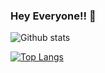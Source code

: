 ### Hey Everyone!! 👋

<!--
**kabilan1290/kabilan1290** is a ✨ _special_ ✨ repository because its `README.md` (this file) appears on your GitHub profile.

Here are some ideas to get you started:

- 🔭 I’m currently working on ...
- 🌱 I’m currently learning ...
- 👯 I’m looking to collaborate on ...
- 🤔 I’m looking for help with ...
- 💬 Ask me about ...
- 📫 How to reach me: ...
- 😄 Pronouns: ...
- ⚡ Fun fact: ...
-->

![Github stats](https://github-readme-stats.vercel.app/api?username=kabilan1290&show_icons=true&theme=synthwave)

[![Top Langs](https://github-readme-stats.vercel.app/api/top-langs/?username=kabilan1290&theme=synthwave)](https://github.com/anuraghazra/github-readme-stats)
